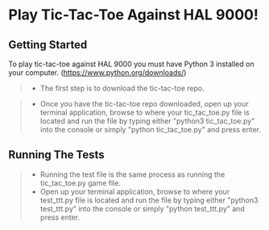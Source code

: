 Play Tic-Tac-Toe Against HAL 9000!
===================



Getting Started
-------------

To play tic-tac-toe against HAL 9000 you must have Python 3 installed on your computer. (https://www.python.org/downloads/)

> - The first step is to download the tic-tac-toe repo.

> - Once you have the tic-tac-toe repo downloaded, open up your terminal application, browse to where your tic_tac_toe.py file is located and run the file by typing either "python3 tic_tac_toe.py" into the console or simply "python tic_tac_toe.py" and press enter.

Running The Tests
-------------

> - Running the test file is the same process as running the tic_tac_toe.py game file.
> - Open up your terminal application, browse to where your test_ttt.py file is located and run the file by typing either "python3 test_ttt.py" into the console or simply "python test_ttt.py" and press enter.
